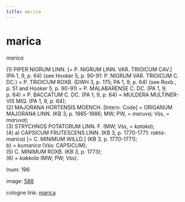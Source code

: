 ```yaml
---
title: marica
---
```


# marica

<i>marica</i>  <div n="P" />(1) <bot>PIPER NIGRUM LINN.</bot> [= <bot>P. NIGRUM LINN. VAR. TRIOICUM CAV.</bot>] <div n="lb" />(PA 1, 9, p. 64) (see Hooker 5, p. 90-91: <bot>P. NIGRUM VAR. TRIOICUM C. <div n="lb" />DC.</bot>) = <bot>P. TRIOICUM ROXB.</bot> (DWH 3, p. 175; PA 1, 9, p. 64) (see Roxb., <div n="lb" />p. 51 and Hooker 5, p. 90-91) = <bot>P. MALABARENSE C. DC.</bot> (PA 1, 9, <div n="lb" />p. 64) = <bot>P. BACCATUM C. DC.</bot> (PA 1, 9, p. 64) = <bot>MULDERA MULTINER- <div n="lb" />VIS MIQ.</bot> (PA 1, 9, p. 64); <div n="P" />(2) <bot>MAJORANA HORTENSIS MOENCH.</bot> [Intern. Code] = <bot>ORIGANUM <div n="lb" />MAJORANA LINN.</bot> (KB 3, p. 1985-1986; MW; PW, = <i>maruva;</i> Vśs, = <div n="lb" /><i>maruva</i>); <div n="P" />(3) <bot>STRYCHNOS POTATORUM LINN. F.</bot> (MW; Vśs, = <i>kataka</i>); <div n="P" />(4) a) <bot>CAPSICUM FRUTESCENS LINN.</bot> (KB 3, p. 1770-1771: <i>rakta-</i> <div n="lb" /><i>marica</i>) [= <bot>C. MINIMUM WILLD.</bot>] (KB 3, p. 1770-1771); <div n="lb" />b) = <i>kumarica</i> (Vśs: <bot>CAPSICUM</bot>); <div n="P" />(5) <bot>C. MINIMUM ROXB.</bot> (KB 3, p. 1773); <div n="P" />(6) = <i>kakkola</i> (MW; PW; Vśs).

lnum: 196

image: [588](https://www.sanskrit-lexicon.uni-koeln.de/scans/csl-apidev/servepdf.php?dict=snp&page=588)

cologne link: [marica](https://sanskrit-lexicon.uni-koeln.de/scans/csl-apidev/getword.php?dict=snp&key=marica)

